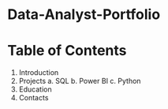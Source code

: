 # Data-Analyst-Portfolio

# Table of Contents
  1. Introduction
  2. Projects
     a. SQL
     b. Power BI
     c. Python
  3. Education
  4. Contacts
